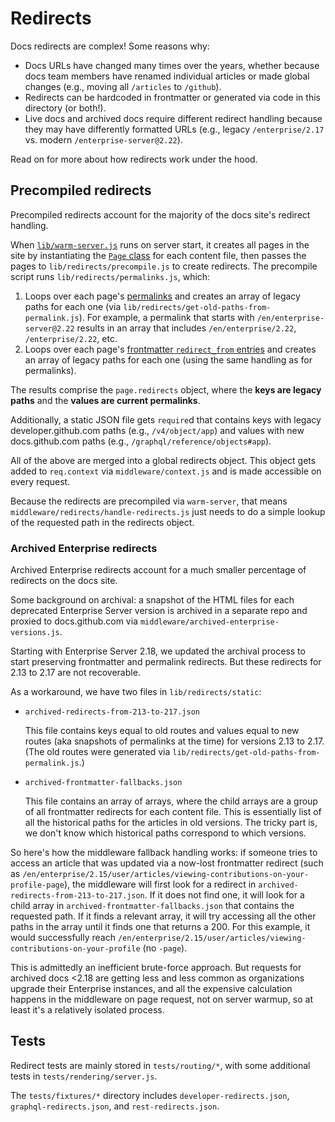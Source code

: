 # Redirects

Docs redirects are complex! Some reasons why:

* Docs URLs have changed many times over the years, whether because docs team members have renamed individual articles or made global changes (e.g., moving all `/articles` to `/github`).
* Redirects can be hardcoded in frontmatter or generated via code in this directory (or both!).
* Live docs and archived docs require different redirect handling because they may have differently formatted URLs (e.g., legacy `/enterprise/2.17` vs. modern `/enterprise-server@2.22`).

Read on for more about how redirects work under the hood.

## Precompiled redirects

Precompiled redirects account for the majority of the docs site's redirect handling.

When [`lib/warm-server.js`](../lib/warm-server.js) runs on server start, it creates all pages in the site by instantiating the [`Page` class](../lib/page.js) for each content file, then passes the pages to `lib/redirects/precompile.js` to create redirects. The precompile script runs `lib/redirects/permalinks.js`, which:

1. Loops over each page's [permalinks](contributing/permalinks.md) and creates an array of legacy paths for each one (via `lib/redirects/get-old-paths-from-permalink.js`). For example, a permalink that starts with `/en/enterprise-server@2.22` results in an array that includes `/en/enterprise/2.22`, `/enterprise/2.22`, etc.
2. Loops over each page's [frontmatter `redirect_from` entries](content/README.md#redirect_from) and creates an array of legacy paths for each one (using the same handling as for permalinks).

The results comprise the `page.redirects` object, where the **keys are legacy paths** and the **values are current permalinks**.

Additionally, a static JSON file gets `require`d that contains keys with legacy developer.github.com paths (e.g., `/v4/object/app`) and values with new docs.github.com paths (e.g., `/graphql/reference/objects#app`).

All of the above are merged into a global redirects object. This object gets added to `req.context` via `middleware/context.js` and is made accessible on every request.

Because the redirects are precompiled via `warm-server`, that means `middleware/redirects/handle-redirects.js` just needs to do a simple lookup of the requested path in the redirects object.

### Archived Enterprise redirects

Archived Enterprise redirects account for a much smaller percentage of redirects on the docs site.

Some background on archival: a snapshot of the HTML files for each deprecated Enterprise Server version is archived in a separate repo and proxied to docs.github.com via `middleware/archived-enterprise-versions.js`.

Starting with Enterprise Server 2.18, we updated the archival process to start preserving frontmatter and permalink redirects. But these redirects for 2.13 to 2.17 are not recoverable.

As a workaround, we have two files in `lib/redirects/static`:

* `archived-redirects-from-213-to-217.json`

  This file contains keys equal to old routes and values equal to new routes (aka snapshots of permalinks at the time) for versions 2.13 to 2.17. (The old routes were generated via `lib/redirects/get-old-paths-from-permalink.js`.)

* `archived-frontmatter-fallbacks.json`

  This file contains an array of arrays, where the child arrays are a group of all frontmatter redirects for each content file. This is essentially list of all the historical paths for the articles in old versions. The tricky part is, we don't know which historical paths correspond to which versions.

So here's how the middleware fallback handling works: if someone tries to access an article that was updated via a now-lost frontmatter redirect (such as `/en/enterprise/2.15/user/articles/viewing-contributions-on-your-profile-page`), the middleware will first look for a redirect in `archived-redirects-from-213-to-217.json`. If it does not find one, it will look for a child array in `archived-frontmatter-fallbacks.json` that contains the requested path. If it finds a relevant array, it will try accessing all the other paths in the array until it finds one that returns a 200. For this example, it would successfully reach `/en/enterprise/2.15/user/articles/viewing-contributions-on-your-profile` (no `-page`).

This is admittedly an inefficient brute-force approach. But requests for archived docs <2.18 are getting less and less common as organizations upgrade their Enterprise instances, and all the expensive calculation happens in the middleware on page request, not on server warmup, so at least it's a relatively isolated process.

## Tests

Redirect tests are mainly stored in `tests/routing/*`, with some additional tests in `tests/rendering/server.js`.

The `tests/fixtures/*` directory includes `developer-redirects.json`, `graphql-redirects.json`, and `rest-redirects.json`.